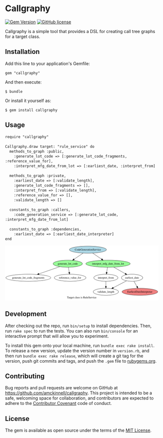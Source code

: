 # Callgraphy

[![Gem Version](https://badge.fury.io/rb/callgraphy.svg)](https://badge.fury.io/rb/callgraphy)
[![GitHub license](https://img.shields.io/github/license/mashape/apistatus.svg)]()

Callgraphy is a simple tool that provides a DSL for creating call tree graphs for a target class.

## Installation

Add this line to your application's Gemfile:

    gem "callgraphy"

And then execute:

    $ bundle

Or install it yourself as:

    $ gem install callgraphy

## Usage

    require "callgraphy"

    Callgraphy.draw target: "rule_service" do
      methods_to_graph :public,
        :generate_lot_code => [:generate_lot_code_fragments, :reference_value_for],
        :interpret_mfg_date_from_lot => [:earliest_date, :interpret_from]

      methods_to_graph :private,
        :earliest_date => [:validate_length],
        :generate_lot_code_fragments => [],
        :interpret_from => [:validate_length],
        :reference_value_for => [],
        :validate_length => []

      constants_to_graph :callers,
        :code_generation_service => [:generate_lot_code, :interpret_mfg_date_from_lot]

      constants_to_graph :dependencies,
        :earliest_date => [:earliest_date_interpreter]
    end

![RuleService Call Graph](https://github.com/amckinnell/callgraphy/blob/master/sample/rule_service.png)

## Development

After checking out the repo, run `bin/setup` to install dependencies. Then, run `rake spec` to run the tests.
You can also run `bin/console` for an interactive prompt that will allow you to experiment.

To install this gem onto your local machine, run `bundle exec rake install`. To release a new version,
update the version number in `version.rb`, and then run `bundle exec rake release`,
which will create a git tag for the version, push git commits and tags, and push the `.gem` file
to [rubygems.org](https://rubygems.org).

## Contributing

Bug reports and pull requests are welcome on GitHub at https://github.com/amckinnell/callgraphy.
This project is intended to be a safe, welcoming space for collaboration, and contributors are
expected to adhere to the [Contributor Covenant](http://contributor-covenant.org) code of conduct.

## License

The gem is available as open source under the terms of the [MIT License](http://opensource.org/licenses/MIT).
